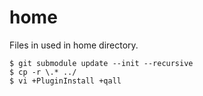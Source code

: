 # home
Files in used in home directory.

```
$ git submodule update --init --recursive
$ cp -r \.* ../
$ vi +PluginInstall +qall
```

